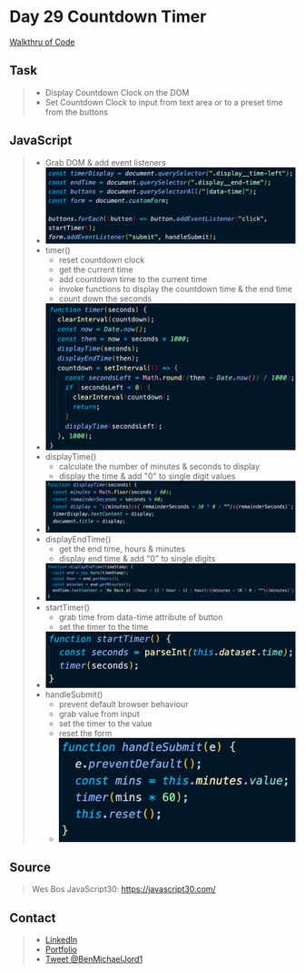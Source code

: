 # Day 29 Countdown Timer

[Walkthru of Code](https://youtu.be/aX_q74a-puY)

## Task

> - Display Countdown Clock on the DOM
> - Set Countdown Clock to input from text area or to a preset time from the buttons

## JavaScript

> - Grab DOM & add event listeners
> - ![dom elements and event listeners](images/dom.png)
> - timer()
>   - reset countdown clock
>   - get the current time
>   - add countdown time to the current time
>   - invoke functions to display the countdown time & the end time
>   - count down the seconds
> - ![timer function](images/timer.png)
> - displayTime()
>   - calculate the number of minutes & seconds to display
>   - display the time & add "0" to single digit values
> - ![display time function](images/display-time.png)
> - displayEndTime()
>   - get the end time, hours & minutes
>   - display end time & add "0" to single digits
> - ![display end time function](images/display-end.png)
> - startTimer()
>   - grab time from data-time attribute of button
>   - set the timer to the time
> - ![start time function](images/start.png)
> - handleSubmit()
>   - prevent default browser behaviour
>   - grab value from input
>   - set the timer to the value
>   - reset the form
>   - ![handle submit function](images/input.png)

## Source

> Wes Bos JavaScript30: https://javascript30.com/

## Contact

> - [LinkedIn](https://www.linkedin.com/in/benjamin-alt-higginbotham/)
> - [Portfolio](https://higginbotham.fun/)
> - [Tweet @BenMichaelJord1](https://twitter.com/BenMichaelJord1)
